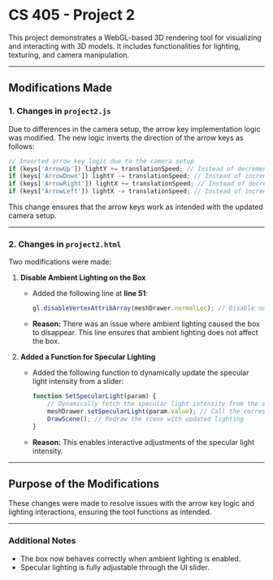 # CS 405 - Project 2

This project demonstrates a WebGL-based 3D rendering tool for visualizing and interacting with 3D models. It includes functionalities for lighting, texturing, and camera manipulation.

---

## **Modifications Made**

### **1. Changes in `project2.js`**
Due to differences in the camera setup, the arrow key implementation logic was modified. The new logic inverts the direction of the arrow keys as follows:

```javascript
// Inverted arrow key logic due to the camera setup
if (keys['ArrowUp']) lightY += translationSpeed; // Instead of decrementing, it now increments
if (keys['ArrowDown']) lightY -= translationSpeed; // Instead of incrementing, it now decrements
if (keys['ArrowRight']) lightX += translationSpeed; // Instead of decrementing, it now increments
if (keys['ArrowLeft']) lightX -= translationSpeed; // Instead of incrementing, it now decrements
```

This change ensures that the arrow keys work as intended with the updated camera setup.

---

### **2. Changes in `project2.html`**
Two modifications were made:

1. **Disable Ambient Lighting on the Box**  
   - Added the following line at **line 51**:
     ```javascript
     gl.disableVertexAttribArray(meshDrawer.normalLoc); // Disable normals for the box
     ```
   - **Reason:** There was an issue where ambient lighting caused the box to disappear. This line ensures that ambient lighting does not affect the box.

2. **Added a Function for Specular Lighting**  
   - Added the following function to dynamically update the specular light intensity from a slider:
     ```javascript
     function SetSpecularLight(param) {
         // Dynamically fetch the specular light intensity from the slider
         meshDrawer.setSpecularLight(param.value); // Call the corresponding MeshDrawer method
         DrawScene(); // Redraw the scene with updated lighting
     }
     ```
   - **Reason:** This enables interactive adjustments of the specular light intensity.

---

## **Purpose of the Modifications**
These changes were made to resolve issues with the arrow key logic and lighting interactions, ensuring the tool functions as intended.

---

### **Additional Notes**
- The box now behaves correctly when ambient lighting is enabled.
- Specular lighting is fully adjustable through the UI slider.

